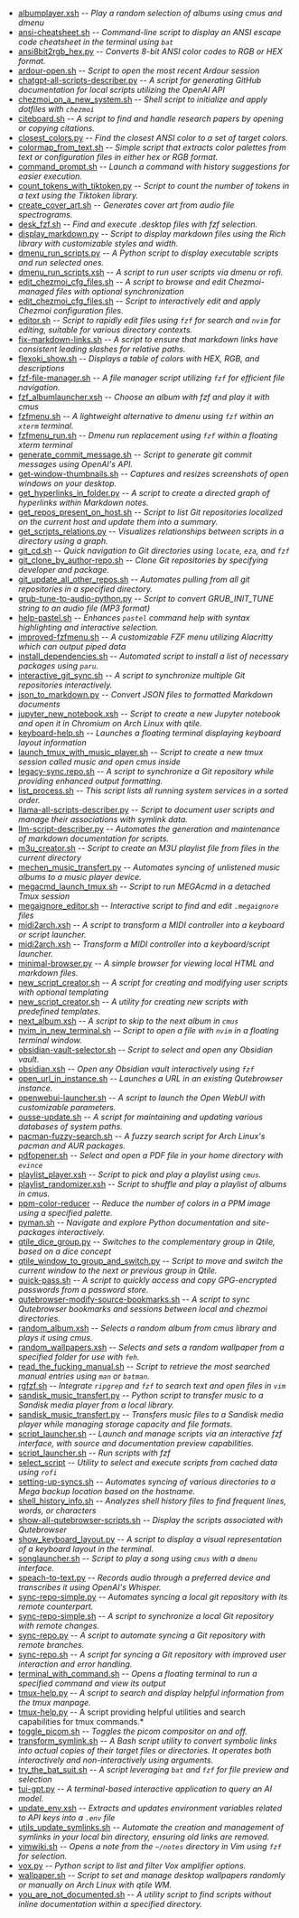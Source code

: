 - [albumplayer.xsh](scripts/albumplayer.xsh.md) -- *Play a random selection of albums using cmus and dmenu*
- [ansi-cheatsheet.sh](scripts/ansi-cheatsheet.sh.md) -- *Command-line script to display an ANSI escape code cheatsheet in the terminal using `bat`*
- [ansi8bit2rgb_hex.py](scripts/ansi8bit2rgb_hex.py.md) -- *Converts 8-bit ANSI color codes to RGB or HEX format.*
- [ardour-open.sh](scripts/ardour-open.sh.md) -- *Script to open the most recent Ardour session*
- [chatgpt-all-scripts-describer.py](scripts/chatgpt-all-scripts-describer.py.md) -- *A script for generating GitHub documentation for local scripts utilizing the OpenAI API*
- [chezmoi_on_a_new_system.sh](scripts/chezmoi_on_a_new_system.sh.md) -- *Shell script to initialize and apply dotfiles with `chezmoi`*
- [citeboard.sh](scripts/citeboard.sh.md) -- *A script to find and handle research papers by opening or copying citations.*
- [closest_colors.py](scripts/closest_colors.py.md) -- *Find the closest ANSI color to a set of target colors.*
- [colormap_from_text.sh](scripts/colormap_from_text.sh.md) -- *Simple script that extracts color palettes from text or configuration files in either hex or RGB format.*
- [command_prompt.sh](scripts/command_prompt.sh.md) -- *Launch a command with history suggestions for easier execution.*
- [count_tokens_with_tiktoken.py](scripts/count_tokens_with_tiktoken.py.md) -- *Script to count the number of tokens in a text using the Tiktoken library.*
- [create_cover_art.sh](scripts/create_cover_art.sh.md) -- *Generates cover art from audio file spectrograms.*
- [desk_fzf.sh](scripts/desk_fzf.sh.md) -- *Find and execute .desktop files with fzf selection.*
- [display_markdown.py](scripts/display_markdown.py.md) -- *Script to display markdown files using the Rich library with customizable styles and width.*
- [dmenu_run_scripts.py](scripts/dmenu_run_scripts.py.md) -- *A Python script to display executable scripts and run selected ones.*
- [dmenu_run_scripts.xsh](scripts/dmenu_run_scripts.xsh.md) -- *A script to run user scripts via dmenu or rofi.*
- [edit_chezmoi_cfg_files.sh](scripts/edit_chezmoi_cfg_files.sh.md) -- *A script to browse and edit Chezmoi-managed files with optional synchronization*
- [edit_chezmoi_cfg_files.sh](scripts/edit_chezmoi_cfg_files.sh.md) -- *Script to interactively edit and apply Chezmoi configuration files.*
- [editor.sh](scripts/editor.sh.md) -- *Script to rapidly edit files using `fzf` for search and `nvim` for editing, suitable for various directory contexts.*
- [fix-markdown-links.sh](scripts/fix-markdown-links.sh.md) -- *A script to ensure that markdown links have consistent leading slashes for relative paths.*
- [flexoki_show.sh](scripts/flexoki_show.sh.md) -- *Displays a table of colors with HEX, RGB, and descriptions*
- [fzf-file-manager.sh](scripts/fzf-file-manager.sh.md) -- *A file manager script utilizing `fzf` for efficient file navigation.*
- [fzf_albumlauncher.xsh](scripts/fzf_albumlauncher.xsh.md) -- *Choose an album with fzf and play it with cmus*
- [fzfmenu.sh](scripts/fzfmenu.sh.md) -- *A lightweight alternative to dmenu using `fzf` within an `xterm` terminal.*
- [fzfmenu_run.sh](scripts/fzfmenu_run.sh.md) -- *Dmenu run replacement using `fzf` within a floating xterm terminal*
- [generate_commit_message.sh](scripts/generate_commit_message.sh.md) -- *Script to generate git commit messages using OpenAI's API.*
- [get-window-thumbnails.sh](scripts/get-window-thumbnails.sh.md) -- *Captures and resizes screenshots of open windows on your desktop.*
- [get_hyperlinks_in_folder.py](scripts/get_hyperlinks_in_folder.py.md) -- *A script to create a directed graph of hyperlinks within Markdown notes.*
- [get_repos_present_on_host.sh](scripts/get_repos_present_on_host.sh.md) -- *Script to list Git repositories localized on the current host and update them into a summary.*
- [get_scripts_relations.py](scripts/get_scripts_relations.py.md) -- *Visualizes relationships between scripts in a directory using a graph.*
- [git_cd.sh](scripts/git_cd.sh.md) -- *Quick navigation to Git directories using `locate`, `eza`, and `fzf`*
- [git_clone_by_author-repo.sh](scripts/git_clone_by_author-repo.sh.md) -- *Clone Git repositories by specifying developer and package.*
- [git_update_all_other_repos.sh](scripts/git_update_all_other_repos.sh.md) -- *Automates pulling from all git repositories in a specified directory.*
- [grub-tune-to-audio-python.py](scripts/grub-tune-to-audio-python.py.md) -- *Script to convert GRUB_INIT_TUNE string to an audio file (MP3 format)*
- [help-pastel.sh](scripts/help-pastel.sh.md) -- *Enhances `pastel` command help with syntax highlighting and interactive selection.*
- [improved-fzfmenu.sh](scripts/improved-fzfmenu.sh.md) -- *A customizable FZF menu utilizing Alacritty which can output piped data*
- [install_dependencies.sh](scripts/install_dependencies.sh.md) -- *Automated script to install a list of necessary packages using `paru`.*
- [interactive_git_sync.sh](scripts/interactive_git_sync.sh.md) -- *A script to synchronize multiple Git repositories interactively.*
- [json_to_markdown.py](scripts/json_to_markdown.py.md) -- *Convert JSON files to formatted Markdown documents*
- [jupyter_new_notebook.xsh](scripts/jupyter_new_notebook.xsh.md) -- *Script to create a new Jupyter notebook and open it in Chromium on Arch Linux with qtile.*
- [keyboard-help.sh](scripts/keyboard-help.sh.md) -- *Launches a floating terminal displaying keyboard layout information*
- [launch_tmux_with_music_player.sh](scripts/launch_tmux_with_music_player.sh.md) -- *Script to create a new tmux session called music and open cmus inside*
- [legacy-sync.repo.sh](scripts/legacy-sync.repo.sh.md) -- *A script to synchronize a Git repository while providing enhanced output formatting.*
- [list_process.sh](scripts/list_process.sh.md) -- *This script lists all running system services in a sorted order.*
- [llama-all-scripts-describer.py](scripts/llama-all-scripts-describer.py.md) -- *Script to document user scripts and manage their associations with symlink data.*
- [llm-script-describer.py](scripts/llm-script-describer.py.md) -- *Automates the generation and maintenance of markdown documentation for scripts.*
- [m3u_creator.sh](scripts/m3u_creator.sh.md) -- *Script to create an M3U playlist file from files in the current directory*
- [mechen_music_transfert.py](scripts/mechen_music_transfert.py.md) -- *Automates syncing of unlistened music albums to a music player device.*
- [megacmd_launch_tmux.sh](scripts/megacmd_launch_tmux.sh.md) -- *Script to run MEGAcmd in a detached Tmux session*
- [megaignore_editor.sh](scripts/megaignore_editor.sh.md) -- *Interactive script to find and edit `.megaignore` files*
- [midi2arch.xsh](scripts/midi2arch.xsh.md) -- *A script to transform a MIDI controller into a keyboard or script launcher.*
- [midi2arch.xsh](scripts/midi2arch.xsh.md) -- *Transform a MIDI controller into a keyboard/script launcher.*
- [minimal-browser.py](scripts/minimal-browser.py.md) -- *A simple browser for viewing local HTML and markdown files.*
- [new_script_creator.sh](scripts/new_script_creator.sh.md) -- *A script for creating and modifying user scripts with optional templating*
- [new_script_creator.sh](scripts/new_script_creator.sh.md) -- *A utility for creating new scripts with predefined templates.*
- [next_album.xsh](scripts/next_album.xsh.md) -- *A script to skip to the next album in `cmus`*
- [nvim_in_new_terminal.sh](scripts/nvim_in_new_terminal.sh.md) -- *Script to open a file with `nvim` in a floating terminal window.*
- [obsidian-vault-selector.sh](scripts/obsidian-vault-selector.sh.md) -- *Script to select and open any Obsidian vault.*
- [obsidian.xsh](scripts/obsidian.xsh.md) -- *Open any Obsidian vault interactively using `fzf`*
- [open_url_in_instance.sh](scripts/open_url_in_instance.sh.md) -- *Launches a URL in an existing Qutebrowser instance.*
- [openwebui-launcher.sh](scripts/openwebui-launcher.sh.md) -- *A script to launch the Open WebUI with customizable parameters.*
- [ousse-update.sh](scripts/ousse-update.sh.md) -- *A script for maintaining and updating various databases of system paths.*
- [pacman-fuzzy-search.sh](scripts/pacman-fuzzy-search.sh.md) -- *A fuzzy search script for Arch Linux's pacman and AUR packages.*
- [pdfopener.sh](scripts/pdfopener.sh.md) -- *Select and open a PDF file in your home directory with `evince`*
- [playlist_player.xsh](scripts/playlist_player.xsh.md) -- *Script to pick and play a playlist using `cmus`.*
- [playlist_randomizer.xsh](scripts/playlist_randomizer.xsh.md) -- *Script to shuffle and play a playlist of albums in cmus.*
- [ppm-color-reducer](scripts/ppm-color-reducer.md) -- *Reduce the number of colors in a PPM image using a specified palette.*
- [pyman.sh](scripts/pyman.sh.md) -- *Navigate and explore Python documentation and site-packages interactively.*
- [qtile_dice_group.py](scripts/qtile_dice_group.py.md) -- *Switches to the complementary group in Qtile, based on a dice concept*
- [qtile_window_to_group_and_switch.py](scripts/qtile_window_to_group_and_switch.py.md) -- *Script to move and switch the current window to the next or previous group in Qtile.*
- [quick-pass.sh](scripts/quick-pass.sh.md) -- *A script to quickly access and copy GPG-encrypted passwords from a password store.*
- [qutebrowser-modify-source-bookmarks.sh](scripts/qutebrowser-modify-source-bookmarks.sh.md) -- *A script to sync Qutebrowser bookmarks and sessions between local and chezmoi directories.*
- [random_album.xsh](scripts/random_album.xsh.md) -- *Selects a random album from cmus library and plays it using cmus.*
- [random_wallpapers.xsh](scripts/random_wallpapers.xsh.md) -- *Selects and sets a random wallpaper from a specified folder for use with `feh`.*
- [read_the_fucking_manual.sh](scripts/read_the_fucking_manual.sh.md) -- *Script to retrieve the most searched manual entries using `man` or `batman`.*
- [rgfzf.sh](scripts/rgfzf.sh.md) -- *Integrate `ripgrep` and `fzf` to search text and open files in `vim`*
- [sandisk_music_transfert.py](scripts/sandisk_music_transfert.py.md) -- *Python script to transfer music to a Sandisk media player from a local library.*
- [sandisk_music_transfert.py](scripts/sandisk_music_transfert.py.md) -- *Transfers music files to a Sandisk media player while managing storage capacity and file formats.*
- [script_launcher.sh](scripts/script_launcher.sh.md) -- *Launch and manage scripts via an interactive fzf interface, with source and documentation preview capabilities.*
- [script_launcher.sh](scripts/script_launcher.sh.md) -- *Run scripts with fzf*
- [select_script](scripts/select_script.md) -- *Utility to select and execute scripts from cached data using `rofi`*
- [setting-up-syncs.sh](scripts/setting-up-syncs.sh.md) -- *Automates syncing of various directories to a Mega backup location based on the hostname.*
- [shell_history_info.sh](scripts/shell_history_info.sh.md) -- *Analyzes shell history files to find frequent lines, words, or characters*
- [show-all-qutebrowser-scripts.sh](scripts/show-all-qutebrowser-scripts.sh.md) -- *Display the scripts associated with Qutebrowser*
- [show_keyboard_layout.py](scripts/show_keyboard_layout.py.md) -- *A script to display a visual representation of a keyboard layout in the terminal.*
- [songlauncher.sh](scripts/songlauncher.sh.md) -- *Script to play a song using `cmus` with a `dmenu` interface.*
- [speach-to-text.py](scripts/speach-to-text.py.md) -- *Records audio through a preferred device and transcribes it using OpenAI's Whisper.*
- [sync-repo-simple.py](scripts/sync-repo-simple.py.md) -- *Automates syncing a local git repository with its remote counterpart.*
- [sync-repo-simple.sh](scripts/sync-repo-simple.sh.md) -- *A script to synchronize a local Git repository with remote changes.*
- [sync-repo.py](scripts/sync-repo.py.md) -- *A script to automate syncing a Git repository with remote branches.*
- [sync-repo.sh](scripts/sync-repo.sh.md) -- *A script for syncing a Git repository with improved user interaction and error handling.*
- [terminal_with_command.sh](scripts/terminal_with_command.sh.md) -- *Opens a floating terminal to run a specified command and view its output*
- [tmux-help.py](scripts/tmux-help.py.md) -- *A script to search and display helpful information from the tmux manpage.*
- [tmux-help.py](scripts/tmux-help.py.md) -- A script providing helpful utilities and search capabilities for tmux commands.*
- [toggle_picom.sh](scripts/toggle_picom.sh.md) -- *Toggles the picom compositor on and off.*
- [transform_symlink.sh](scripts/transform_symlink.sh.md) -- *A Bash script utility to convert symbolic links into actual copies of their target files or directories. It operates both interactively and non-interactively using arguments.*
- [try_the_bat_suit.sh](scripts/try_the_bat_suit.sh.md) -- *A script leveraging `bat` and `fzf` for file preview and selection*
- [tui-gpt.py](scripts/tui-gpt.py.md) -- *A terminal-based interactive application to query an AI model.*
- [update_env.xsh](scripts/update_env.xsh.md) -- *Extracts and updates environment variables related to API keys into a `.env` file*
- [utils_update_symlinks.sh](scripts/utils_update_symlinks.sh.md) -- *Automate the creation and management of symlinks in your local bin directory, ensuring old links are removed.*
- [vimwiki.sh](scripts/vimwiki.sh.md) -- *Opens a note from the `~/notes` directory in Vim using `fzf` for selection.*
- [vox.py](scripts/vox.py.md) -- *Python script to list and filter Vox amplifier options.*
- [wallpaper.sh](scripts/wallpaper.sh.md) -- *Script to set and manage desktop wallpapers randomly or manually on Arch Linux with qtile WM.*
- [you_are_not_documented.sh](scripts/you_are_not_documented.sh.md) -- *A utility script to find scripts without inline documentation within a specified directory.*
